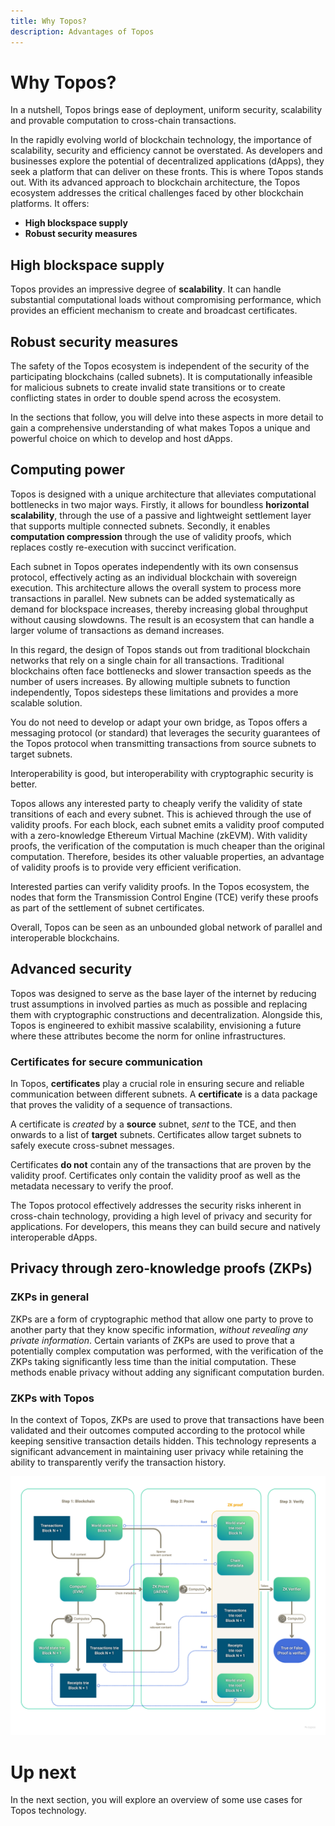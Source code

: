 ```yaml
---
title: Why Topos?
description: Advantages of Topos
---
```


# Why Topos?

In a nutshell, Topos brings ease of deployment, uniform security, scalability and provable computation to cross-chain transactions.

In the rapidly evolving world of blockchain technology, the importance of scalability, security and efficiency cannot be overstated. As developers and businesses explore the potential of decentralized applications (dApps), they seek a platform that can deliver on these fronts. This is where Topos stands out. With its advanced approach to blockchain architecture, the Topos ecosystem addresses the critical challenges faced by other blockchain platforms. It offers:

* **High blockspace supply**
* **Robust security measures**

## High blockspace supply

Topos provides an impressive degree of **scalability**. It can handle substantial computational loads without compromising performance, which provides an efficient mechanism to create and broadcast certificates.

## Robust security measures

The safety of the Topos ecosystem is independent of the security of the participating blockchains (called subnets). It is computationally infeasible for malicious subnets to create invalid state transitions or to create conflicting states in order to double spend across the ecosystem.

<HighlightBox type="info" title="Info">

In the sections that follow, you will delve into these aspects in more detail to gain a comprehensive understanding of what makes Topos a unique and powerful choice on which to develop and host dApps.

</HighlightBox>

## Computing power

Topos is designed with a unique architecture that alleviates computational bottlenecks in two major ways. Firstly, it allows for boundless **horizontal scalability**, through the use of a passive and lightweight settlement layer that supports multiple connected subnets. Secondly, it enables **computation compression** through the use of validity proofs, which replaces costly re-execution with succinct verification.

<Accordion>
<AccordionItem title="Horizontal scalability">

Each subnet in Topos operates independently with its own consensus protocol, effectively acting as an individual blockchain with sovereign execution. This architecture allows the overall system to process more transactions in parallel. New subnets can be added systematically as demand for blockspace increases, thereby increasing global throughput without causing slowdowns. The result is an ecosystem that can handle a larger volume of transactions as demand increases.

In this regard, the design of Topos stands out from traditional blockchain networks that rely on a single chain for all transactions. Traditional blockchains often face bottlenecks and slower transaction speeds as the number of users increases. By allowing multiple subnets to function independently, Topos sidesteps these limitations and provides a more scalable solution.

You do not need to develop or adapt your own bridge, as Topos offers a messaging protocol (or standard) that leverages the security guarantees of the Topos protocol when transmitting transactions from source subnets to target subnets.

</AccordionItem>
<AccordionItem title="Computation compression">

Interoperability is good, but interoperability with cryptographic security is better.

Topos allows any interested party to cheaply verify the validity of state transitions of each and every subnet. This is achieved through the use of validity proofs. For each block, each subnet emits a validity proof computed with a zero-knowledge Ethereum Virtual Machine (zkEVM). With validity proofs, the verification of the computation is much cheaper than the original computation. Therefore, besides its other valuable properties, an advantage of validity proofs is to provide very efficient verification.

Interested parties can verify validity proofs. In the Topos ecosystem, the nodes that form the Transmission Control Engine (TCE) verify these proofs as part of the settlement of subnet certificates.

Overall, Topos can be seen as an unbounded global network of parallel and interoperable blockchains.

</AccordionItem>
</Accordion>

## Advanced security

Topos was designed to serve as the base layer of the internet by reducing trust assumptions in involved parties as much as possible and replacing them with cryptographic constructions and decentralization. Alongside this, Topos is engineered to exhibit massive scalability, envisioning a future where these attributes become the norm for online infrastructures.

### Certificates for secure communication

In Topos, **certificates** play a crucial role in ensuring secure and reliable communication between different subnets. A **certificate** is a data package that proves the validity of a sequence of transactions.

A certificate is _created_ by a **source** subnet, _sent_ to the TCE, and then onwards to a list of **target** subnets. Certificates allow target subnets to safely execute cross-subnet messages.

<HighlightBox type="info" title="Note">

Certificates **do not** contain any of the transactions that are proven by the validity proof. Certificates only contain the validity proof as well as the metadata necessary to verify the proof.

</HighlightBox>

<HighlightBox type="info" title="Note">

The Topos protocol effectively addresses the security risks inherent in cross-chain technology, providing a high level of privacy and security for applications. For developers, this means they can build secure and natively interoperable dApps.

</HighlightBox>

## Privacy through zero-knowledge proofs (ZKPs)

### ZKPs in general

ZKPs are a form of cryptographic method that allow one party to prove to another party that they know specific information, _without revealing any private information_. Certain variants of ZKPs are used to prove that a potentially complex computation was performed, with the verification of the ZKPs taking significantly less time than the initial computation. These methods enable privacy without adding any significant computation burden.

### ZKPs with Topos

In the context of Topos, ZKPs are used to prove that transactions have been validated and their outcomes computed according to the protocol while keeping sensitive transaction details hidden. This technology represents a significant advancement in maintaining user privacy while retaining the ability to transparently verify the transaction history.

![zkEVM ELI5](./images/eli5-zkevm.png)

# Up next

In the next section, you will explore an overview of some use cases for Topos technology.
